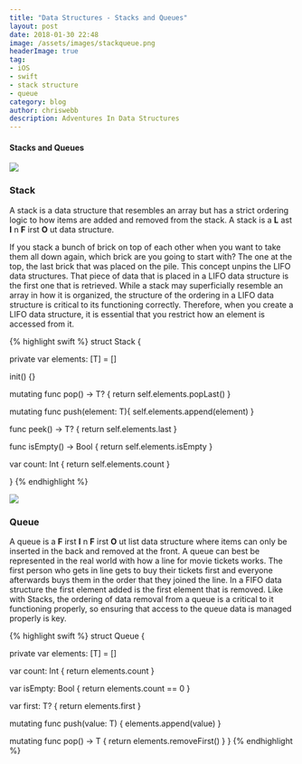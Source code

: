 ```yaml
---
title: "Data Structures - Stacks and Queues"
layout: post
date: 2018-01-30 22:48
image: /assets/images/stackqueue.png
headerImage: true
tag:
- iOS
- swift
- stack structure
- queue
category: blog
author: chriswebb
description: Adventures In Data Structures
---
```


#### Stacks and Queues

![](https://cdn-images-1.medium.com/max/1024/1*5kJdbFLjHufBfHlI5b84PA.png)

### Stack

A stack is a data structure that resembles an array but has a strict ordering logic to how items are added and removed from the stack. A stack is a **L** ast **I** n **F** irst **O** ut data structure.

If you stack a bunch of brick on top of each other when you want to take them all down again, which brick are you going to start with? The one at the top, the last brick that was placed on the pile. This concept unpins the LIFO data structures. That piece of data that is placed in a LIFO data structure is the first one that is retrieved. While a stack may superficially resemble an array in how it is organized, the structure of the ordering in a LIFO data structure is critical to its functioning correctly. Therefore, when you create a LIFO data structure, it is essential that you restrict how an element is accessed from&nbsp;it.

{% highlight swift %}
struct Stack<T> {

private var elements: [T] = []

init() {}

mutating func pop() -> T? {
return self.elements.popLast()
}


mutating func push(element: T){
self.elements.append(element)
}


func peek() -> T? {
return self.elements.last
}


func isEmpty() -> Bool {
return self.elements.isEmpty
}


var count: Int {
return self.elements.count
}

}
{% endhighlight %}

![](https://cdn-images-1.medium.com/max/1024/1*vEGC4lvFYZd1wkABzTqqWg.png)

### Queue

A queue is a **F** irst **I** n **F** irst **O** ut list data structure where items can only be inserted in the back and removed at the front. A queue can best be represented in the real world with how a line for movie tickets works. The first person who gets in line gets to buy their tickets first and everyone afterwards buys them in the order that they joined the line. In a FIFO data structure the first element added is the first element that is removed. Like with Stacks, the ordering of data removal from a queue is a critical to it functioning properly, so ensuring that access to the queue data is managed properly is&nbsp;key.

{% highlight swift %}
struct Queue<T> {

private var elements: [T] = []

var count: Int {
return elements.count
}

var isEmpty: Bool {
return elements.count == 0
}

var first: T? {
return elements.first
}

mutating func push(value: T) {
elements.append(value)
}

mutating func pop() -> T {
return elements.removeFirst()
}
}
{% endhighlight %}
